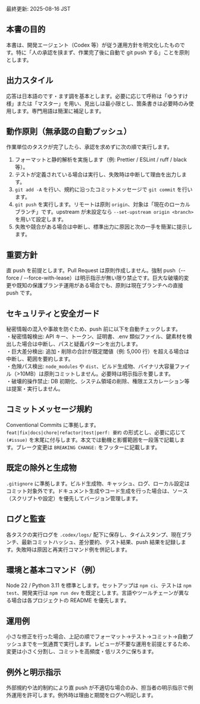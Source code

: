 最終更新: 2025-08-16 JST

## 本書の目的

本書は、開発エージェント（Codex 等）が従う運用方針を明文化したものです。特に「人の承認を挟まず、作業完了後に自動で git push する」ことを原則とします。

## 出力スタイル

応答は日本語のです・ます調を基本とします。必要に応じて呼称は「ゆうすけ様」または「マスター」を用い、見出しは最小限とし、箇条書きは必要時のみ使用します。専門用語は簡潔に補足します。

## 動作原則（無承認の自動プッシュ）

作業単位のタスクが完了したら、承認を求めずに次の順で実行します。

1. フォーマットと静的解析を実施します（例: Prettier / ESLint / ruff / black 等）。
2. テストが定義されている場合は実行し、失敗時は中断して理由を出力します。
3. `git add -A` を行い、規約に沿ったコミットメッセージで `git commit` を行います。
4. `git push` を実行します。リモートは原則 `origin`、対象は「現在のローカルブランチ」です。upstream が未設定なら `--set-upstream origin <branch>` を用いて設定します。
5. 失敗や競合がある場合は中断し、標準出力に原因と次の一手を簡潔に提示します。

## 重要方針

直 push を前提とします。Pull Request は原則作成しません。強制 push（--force / --force-with-lease）は明示指示が無い限り禁止です。巨大な破壊的変更や既知の保護ブランチ運用がある場合でも、原則は現在ブランチへの直接 push です。

## セキュリティと安全ガード

秘密情報の混入や事故を防ぐため、push 前に以下を自動チェックします。  
・秘密情報検出: API キー、トークン、証明書、.env 類似ファイル、鍵素材を検出した場合は中断し、パスと疑義パターンを出力します。  
・巨大差分検出: 追加・削除の合計が既定閾値（例: 5,000 行）を超える場合は中断し、範囲を要約します。  
・危険パス検出: `node_modules` や `dist`、ビルド生成物、バイナリ大容量ファイル（>10MB）は原則コミットしません。必要時は明示指示を要します。  
・破壊的操作禁止: DB 初期化、システム領域の削除、権限エスカレーション等は提案・実行しません。

## コミットメッセージ規約

Conventional Commits に準拠します。  
`feat|fix|docs|chore|refactor|test|perf: 要約` の形式とし、必要に応じて `(#issue)` を末尾に付与します。本文では動機と影響範囲を一段落で記載します。ブレーク変更は `BREAKING CHANGE:` をフッターに記載します。

## 既定の除外と生成物

`.gitignore` に準拠します。ビルド生成物、キャッシュ、ログ、ローカル設定はコミット対象外です。ドキュメント生成やコード生成を行った場合は、ソース（スクリプトや設定）を優先してバージョン管理します。

## ログと監査

各タスクの実行ログを `.codex/logs/` 配下に保存し、タイムスタンプ、現在ブランチ、最新コミットハッシュ、差分要約、テスト結果、push 結果を記録します。失敗時は原因と再実行コマンド例を併記します。

## 環境と基本コマンド（例）

Node 22 / Python 3.11 を標準とします。セットアップは `npm ci`、テストは `npm test`、開発実行は `npm run dev` を既定とします。言語やツールチェーンが異なる場合は各プロジェクトの README を優先します。

## 運用例

小さな修正を行った場合、上記の順でフォーマット→テスト→コミット→自動プッシュまでを一気通貫で実行します。レビューが不要な運用を前提とするため、変更は小さく分割し、コミットを高頻度・低リスクに保ちます。

## 例外と明示指示

外部規約や法的制約により直 push が不適切な場合のみ、担当者の明示指示で例外運用を許可します。例外時は理由と期間をログへ明記します。
